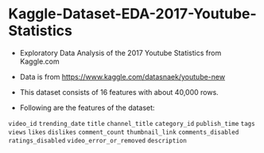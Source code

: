 # Kaggle-Dataset-EDA-2017-Youtube-Statistics
- Exploratory Data Analysis of the 2017 Youtube Statistics from Kaggle.com

- Data is from https://www.kaggle.com/datasnaek/youtube-new

- This dataset consists of 16 features with about 40,000 rows.

- Following are the features of the dataset:

`video_id`
`trending_date`
`title`
`channel_title`
`category_id`
`publish_time`
`tags`
`views`
`likes`
`dislikes`
`comment_count`
`thumbnail_link`
`comments_disabled`
`ratings_disabled`
`video_error_or_removed`
`description`
